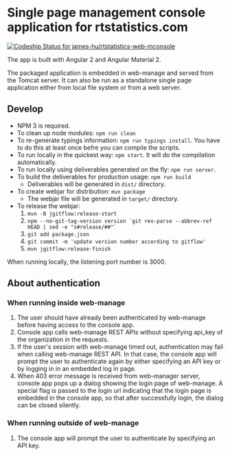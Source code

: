 # Single page management console application for rtstatistics.com

[ ![Codeship Status for james-hu/rtstatistics-web-mconsole](https://codeship.com/projects/dcfe6b60-0c41-0134-7457-368b7d3cc702/status?branch=master)](https://codeship.com/projects/156034)

The app is built with Angular 2 and Angular Material 2.

The packaged application is embedded in web-manage and served from the Tomcat server.
It can also be run as a standalone single page application either from local file system or from a web server.

## Develop

* NPM 3 is required.
* To clean up node modules: `npm run clean`
* To re-generate typings information: `npm run typings install`. 
  You have to do this at least once befre you can compile the scripts.
* To run locally in the quickest way: `npm start`. 
  It will do the compilation automatically.
* To run locally using deliverables generated on the fly: `npm run server`.
* To build the deliverables for production usage: `npm run build`
  * Deliverables will be generated in `dist/` directory.
* To create webjar for distribution: `mvn package`
  * The webjar file will be generated in `target/` directory.
* To release the webjar: 
  1. `mvn -B jgitflow:release-start` 
  1. ``npm --no-git-tag-version version `git rev-parse --abbrev-ref HEAD | sed -e "s#release/##"` ``
  1. `git add package.json`
  1. `git commit -m 'update version number according to gitflow'`
  1. `mvn jgitflow:release-finish`

When running locally, the listening port number is 3000.

## About authentication

### When running inside web-manage

1. The user should have already been authenticated by web-manage before having access 
   to the console app.
1. Console app calls web-manage REST APIs without specifying api_key of the 
   organization in the requests.
1. If the user's session with web-manage timed out, authentication may fail when calling 
   web-manage REST API. In that case, the console app
   will prompt the user to authenticate again by either specifying an API key or by
   logging in in an embedded log in page.
1. When 403 error message is received from web-manager server, console app
   pops up a dialog showing the login page of web-manage. A special flag is
   passed to the login url indicating that the login page is embedded in the
   console app, so that after successfully login, the dialog can be closed silently.

### When running outside of web-manage

1. The console app will prompt the user to authenticate by 
   specifying an API key.
